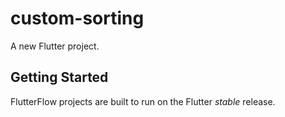 # custom-sorting

A new Flutter project.

## Getting Started

FlutterFlow projects are built to run on the Flutter _stable_ release.
